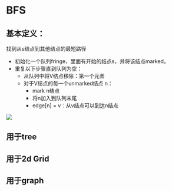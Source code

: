 # BFS
## 基本定义：
找到从s结点到其他结点的最短路径

* 初始化一个队列fringe，里面有开始的结点s，并将该结点marked。
* 重复以下步骤直到队列为空：
   * 从队列中将V结点移除：第一个元素
   * 对于V结点的每一个unmarked结点 n：
      * mark n结点
      * 将n加入到队列末尾
      * edge[n] = v：从v结点可以到达n结点

![](https://tva1.sinaimg.cn/large/007S8ZIlgy1gfbr8hl1lmj31iu0taah4.jpg)


## 用于tree


## 用于2d Grid

## 用于graph

